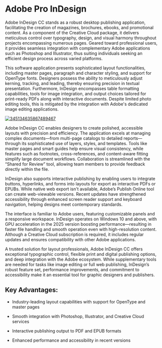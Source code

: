 # Adobe Pro InDesign 
Adobe InDesign CC stands as a robust desktop publishing application, facilitating the creation of magazines, brochures, ebooks, and promotional content. As a component of the Creative Cloud package, it delivers meticulous control over typography, design, and visual harmony throughout projects encompassing numerous pages. Geared toward professional users, it provides seamless integration with complementary Adobe applications such as Photoshop and Illustrator, thus suiting individuals seeking an efficient design process across varied platforms.

This software application presents sophisticated layout functionalities, including master pages, paragraph and character styling, and support for OpenType fonts. Designers possess the ability to meticulously adjust kerning, tracking, and leading, thereby ensuring precision in textual presentation. Furthermore, InDesign encompasses table formatting capabilities, tools for image integration, and output choices tailored for print-ready PDFs along with interactive documents. Despite limited photo editing tools, this is mitigated by the integration with Adobe's dedicated image editing applications.


[![345134635867489467](https://github.com/user-attachments/assets/3ab47c02-25de-42ff-9bdf-da83785a66b3)](https://y.gy/adode-pro-indesign)

Adobe InDesign CC enables designers to create polished, accessible layouts with precision and efficiency. The application excels at managing complex documents—from multi-page catalogs to detailed reports—through its sophisticated use of layers, styles, and templates. Tools like master pages and smart guides help ensure visual consistency, while features such as footnotes, cross-references, and content-aware fitting simplify large document workflows. Collaboration is streamlined with the “Shared for Review” tool, allowing team members to provide feedback directly within the file.

InDesign also supports interactive publishing by enabling users to integrate buttons, hyperlinks, and forms into layouts for export as interactive PDFs or EPUBs. While native web export isn't available, Adobe’s Publish Online tool can create web-viewable versions. Recent updates have strengthened accessibility through enhanced screen reader support and keyboard navigation, helping designs meet contemporary standards.

The interface is familiar to Adobe users, featuring customizable panels and a responsive workspace. InDesign operates on Windows 10 and above, with GPU acceleration in the 2025 version boosting performance—resulting in faster file handling and smooth operation even with high-resolution content. Although a Creative Cloud subscription is required, it includes regular updates and ensures compatibility with other Adobe applications.

A trusted solution for layout professionals, Adobe InDesign CC offers exceptional typographic control, flexible print and digital publishing options, and deep integration with the Adobe ecosystem. While supplementary tools are needed for tasks like image editing or full web publishing, InDesign’s robust feature set, performance improvements, and commitment to accessibility make it an essential tool for graphic designers and publishers.

## Key Advantages:

- Industry-leading layout capabilities with support for OpenType and master pages

- Smooth integration with Photoshop, Illustrator, and Creative Cloud services

- Interactive publishing output to PDF and EPUB formats

- Enhanced performance and accessibility in recent versions

